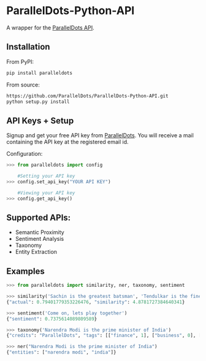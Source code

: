 ParallelDots-Python-API
===============

A wrapper for the [ParallelDots API](http://www.paralleldots.com).


Installation
------------
From PyPI:
```bash
pip install paralleldots
```

From source:
```bash
https://github.com/ParallelDots/ParallelDots-Python-API.git
python setup.py install
```

API Keys + Setup
----------------
Signup and get your free API key from [ParallelDots](http://www.paralleldots.com/developers/signup).
You will receive a mail containing the API key at the registered email id.

Configuration:
```python
>>> from paralleldots import config

	#Setting your API key
>>> config.set_api_key("YOUR API KEY")

	#Viewing your API key
>>> config.get_api_key()
```



Supported APIs:
------------

- Semantic Proximity
- Sentiment Analysis
- Taxonomy
- Entity Extraction

Examples
--------
```python
>>> from paralleldots import similarity, ner, taxonomy, sentiment

>>> similarity('Sachin is the greatest batsman', 'Tendulkar is the finest cricketer')
{"actual": 0.79401779353226476, "similarity": 4.8781727384640341}

>>> sentiment('Come on, lets play together')
{"sentiment": 0.7375614089809589}

>>> taxonomy('Narendra Modi is the prime minister of India')
{"credits": "ParallelDots", "tags": [["finance", 1], ["business", 0], ["government", 0]]}

>>> ner("Narendra Modi is the prime minister of India")
{"entities": ["narendra modi", "india"]}
```
